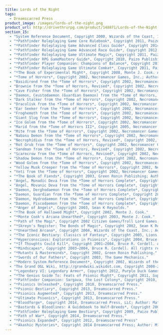 ```yaml
---
title: Lords of the Night
tags:
  - Dreamscarred Press
product_image: /images/lords-of-the-night.png
product_url: http://drivethrurpg.com/product/148871/Lords-of-the-Night
section_15:
  - "System Reference Document, Copyright 2000, Wizards of the Coast, Inc.; Authors Jonathan Tweet, Monte Cook, Skip Williams, based on material by E. Gary Gygax and Dave Arneson."
  - "*Pathfinder Roleplaying Game Core Rulebook*, Copyright 2011, Paizo Publishing, LLC; Author: Jason Bulmahn, based on material by Jonathan Tweet, Monte Cook, and Skip Williams."
  - "*Pathfinder Roleplaying Game Advanced Class Guide*, Copyright 2014, Paizo Inc.; Authors: Dennis Baker, Ross Byers, Jesse Benner, Savannah Broadway, Jason Bulmahn. Jim Groves, Tim Hitchcock, Tracey Hurley, Jonathan H. Keith, Will McCardell, Dale C. McCoy, Jr., Tom Phillips, Stephen Radney-MacFarland, Thomas M. Reid, Sean K Reynolds, Tork Shaw, Owen K.C. Stephens, and Russ Taylor."
  - "*Pathfinder Roleplaying Game Advanced Race Guide*, Copyright 2012, Paizo Publishing, LLC; Authors: Dennis Baker, Jesse Benner, Benjamin Bruck, Jason Bulmahn, Adam Daigle, Jim Groves, Tim Hitchcock, Hal MacLean, Jason Nelson, Stephen Radney-MacFarland, Owen K.C. Stephens, Todd Stewart, and Russ Taylor."
  - "*Pathfinder Roleplaying Game Ultimate Magic*, Copyright 2011, Paizo Publishing, LLC; Authors: Jason Bulmahn, Tim Hitchcock, Colin McComb, Rob McCreary, Jason Nelson, Stephen Radney-MacFarland, Sean K Reynolds, Owen K.C. Stephens, and Russ Taylor."
  - "*Pathfinder RPG GameMastery Guide*, Copyright 2010, Paizo Publishing, LLC; Author: Cam Banks, Wolfgang Baur, Jason Bulmahn, Jim Butler, Eric Cagle, Graeme Davis, Adam Daigle, Joshua J. Frost, James Jacobs, Kenneth Hite, Steven Kenson, Robin Laws, Tito Leati, Rob McCreary, Hal Maclean, Colin McComb, Jason Nelson, David Noonan, Richard Pett, Rich Redman, Sean K Reynolds, F. Wesley Schneider, Amber Scott, Doug Seacat, Mike Selinker, Lisa Stevens, James L. Sutter, Russ Taylor, Penny Williams, Skip Williams, Teeuwynn Woodruff."
  - "*Pathfinder Player Companion: Champions of Balance*, Copyright 2014, Paizo Publishing, LLC; Authors: Matt Goodall, Ron Lundeen, Philip Minchin, Patrick Renie, Jason Ridler, and David Schwartz"
  - "*Pathfinder Roleplaying Game Ultimate Combat*, Copyright 2011, Paizo Publishing, LLC; Authors: Jason Bulmahn, Tim Hitchcock, Colin McComb, Rob McCreary, Jason Nelson, Stephen Radney-MacFarland, Sean K Reynolds, Owen K.C. Stephens, and Russ Taylor."
  - "*The Book of Experimental Might*, Copyright 2008, Monte J. Cook. All rights reserved."
  - "*Tome of Horrors*, Copyright 2002, Necromancer Games, Inc.; Authors: Scott Greene, with Clark Peterson, Erica Balsley, Kevin Baase, Casey Christofferson, Lance Hawvermale, Travis Hawvermale, Patrick Lawinger, and Bill Webb; Based on original content from TSR."
  - "Basidirond from the *Tome of Horrors*, Copyright 2002, Necromancer Games, Inc.; Author Scott Greene, based on original material by Gary Gygax."
  - "Brownie from the *Tome of Horrors, Revised*, Copyright 2002, Necromancer Games, Inc.; Author: Scott Greene, based on original material by E. Gary Gygax."
  - "Cave Fisher from the *Tome of Horrors*, Copyright 2002, Necromancer Games, Inc.; Author Scott Greene, based on original material by Lawrence Schick."
  - "Daemon, Ceustodaemon (Guardian Daemon) from the *Tome of Horrors, Revised*, Copyright 2002, Necromancer Games, Inc.; Author: Scott Greene, based on original material by E. Gary Gygax. Dark Creeper from the Tome of Horrors, Copyright 2002, Necromancer Games, Inc.; Author Scott Greene, based on original material by Rik Shepard."
  - "Dark Stalker from the *Tome of Horrors*, Copyright 2002, Necromancer Games, Inc.; Author Scott Greene, based on original material by Simon Muth."
  - "Dracolisk from the *Tome of Horrors*, Copyright 2002, Necromancer Games, Inc.; Author Scott Greene, based on original material by Gary Gygax."
  - "Ear Seeker from the *Tome of Horrors*, Copyright 2002, Necromancer Games, Inc.; Author Scott Greene and Erica Balsley, based on original material by Gary Gygax."
  - "Froghemoth from the *Tome of Horrors*, Copyright 2002, Necromancer Games, Inc.; Author: Scott Greene, based on original material by E. Gary Gygax."
  - "Giant Slug from the *Tome of Horrors*, Copyright 2002, Necromancer Games, Inc.; Author Scott Greene, based on original material by Gary Gygax."
  - "Ice Golem from the *Tome of Horrors*, Copyright 2002, Necromancer Games, Inc.; Author: Scott Greene. Iron Cobra from the Tome of Horrors. Copyright 2002, Necromancer Games, Inc.; Author: Scott Greene, based on original material by Philip Masters."
  - "Marid from the *Tome of Horrors III*, Copyright 2005, Necromancer Games, Inc.; Author: Scott Greene. Mihstu from the *Tome of Horrors, Revised*, Copyright 2002, Necromancer Games, Inc.; Author: Scott Greene, based on original material by E. Gary Gygax."
  - "Mite from the *Tome of Horrors*, Copyright 2002, Necromancer Games, Inc.; Author Scott Greene, based on original material by Ian Livingstone and Mark Barnes."
  - "Nabasu Demon from the *Tome of Horrors*, Copyright 2002, Necromancer Games, Inc.; Author: Scott Greene, based on original material by E. Gary Gygax."
  - "Necrophidius from the *Tome of Horrors, Revised*, Copyright 2002, Necromancer Games, Inc.; Author: Scott Greene, based on original material by Simon Tillbrook."
  - "Rot Grub from the *Tome of Horrors*, Copyright 2002, Necromancer Games, Inc.; Author Scott Greene and Clark Peterson, based on original material by Gary Gygax."
  - "Sandman from the *Tome of Horrors, Revised*, Copyright 2002, Necromancer Games, Inc.; Author: Scott Greene, based on original material by Roger Musson."
  - "Scarecrow from the *Tome of Horrors, Revised*, Copyright 2002, Necromancer Games, Inc.; Author: Scott Greene, based on original material by Roger Musson."
  - "Shadow Demon from the *Tome of Horrors*, Copyright 2002, Necromancer Games, Inc.; Author: Scott Greene, based on original material by Neville White."
  - "Wood Golem from the *Tome of Horrors*, Copyright 2002, Necromancer Games, Inc.; Authors: Scott Greene and Patrick Lawinger."
  - "Yellow Musk Creeper from the *Tome of Horrors*, Copyright 2002, Necromancer Games, Inc.; Author Scott Greene, based on original material by Albie Fiore."
  - "Yeti from the *Tome of Horrors*, Copyright 2002, Necromancer Games, Inc.; Author Scott Greene, based on original material by Gary Gygax."
  - "*The Book of Fiends*, Copyright 2003, Green Ronin Publishing; Authors: Aaron Loeb, Erik Mona, Chris Pramas, and Robert J. Schwalb."
  - "Angel, Monadic Deva from the *Tome of Horrors Complete*, Copyright 2011, Necromancer Games, Inc., published and distributed by Frog God Games; Author: Scott Greene, based on original material by Gary Gygax."
  - "Angel, Movanic Deva from the *Tome of Horrors Complete*, Copyright 2011, Necromancer Games, Inc., published and distributed by Frog God Games; Author: Scott Greene, based on original material by Gary Gygax."
  - "Daemon, Derghodaemon from the *Tome of Horrors Complete*, Copyright 2011, Necromancer Games, Inc., published and distributed by Frog God Games; Author: Scott Greene, based on original material by Gary Gygax."
  - "Daemon, Guardian from the *Tome of Horrors Complete*, Copyright 2011, Necromancer Games, Inc., published and distributed by Frog God Games; Author: Scott Greene, based on original material by Ian McDowall."
  - "Daemon, Hydrodaemon from the *Tome of Horrors Complete*, Copyright 2011, Necromancer Games, Inc., published and distributed by Frog God Games; Author: Scott Greene, based on original material by Gary Gygax."
  - "Daemon, Piscodaemon from the *Tome of Horrors Complete*, Copyright 2011, Necromancer Games, Inc., published and distributed by Frog God Games; Author: Scott Greene, based on original material by Gary Gygax."
  - "*Anger of Angels*, Copyright 2003, Sean K Reynolds."
  - "*The Book of Hallowed Might*, Copyright 2002, Monte J. Cook."
  - "*Monte Cook's Arcana Unearthed*, Copyright 2003, Monte J. Cook."
  - "*Path of the Magi*, Copyright 2002 Citizen Games/Troll Lord Games; Authors: Mike McArtor, W. Jason Peck, Jeff Quick, and Sean K Reynolds."
  - "*Skreyn's Register: The Bonds of Magic*, Copyright 2002, Sean K Reynolds."
  - "*Unearthed Arcana*, Copyright 2004, Wizards of the Coast, Inc.; Authors Andy Collins, Jesse Decker, David Noonan, Rich Redman"
  - "*The Iconic Bestiary: Classics of Fantasy*, Copyright 2005, Lions Den Press; Author Ari Marmell"
  - "*Hyperconscious: Explorations in Psionics*, Copyright 2004, Bruce R Cordell. All rights reserved."
  - "*If Thoughts Could Kill*, Copyright 2001–2004, Bruce R. Cordell. All rights reserved."
  - "*Mindscapes*, Copyright 2003–2004, Bruce R. Cordell. All rights reserved."
  - "*Mutants & Masterminds*, Copyright 2002, Green Ronin Publishing."
  - "*Swords of Our Fathers*, Copyright 2003, The Game Mechanics."
  - "*Modern System Reference Document*, Copyright 2002, Wizards of the Coast, Inc.; Authors Bill Slavicsek, Jeff Grubb, Rich Redman, Charles Ryan, based on material by Jonathan Tweet, Monte Cook, Skip Williams, Richard Baker,Peter Adkison, Bruce R. Cordell, John Tynes, Andy Collins, and JD Wiker"
  - "The Grand OGL Wiki, http://grandwiki.wikidot.com, Copyright 2008-2011 Purple Duck Games; Authors: Mark Gedak, Alex Schroeder, Joel Arellano, George Fields, Yair Rezek, Mike Whalen, Shane O'Connor, Mike Rickard, John Whamond, Bill Browne, Eric Williamson, Slatz Grubnik, Charles R. Wenzler Jr, John Fraser, Jonathon Thompson, Thomas Boxall."
  - "*Legendary VI: Legendary Armor*, Copyright 2012, Purple Duck Games; Author: Marc Radle."
  - "*The Genius Guide To: Feats of Psionic Might*, Copyright 2011, Super Genius Games. Author: Owen K.C. Stephens"
  - "*Pathfinder Companion: Sargava, the Lost Colony*, Copyright 2010, Paizo Publishing, LLC; Author: JD Wiker."
  - "*Psionics Unleashed*, Copyright 2010, Dreamscarred Press."
  - "*Psionic Bestiary*, Copyright 2013, Dreamscarred Press."
  - "*Psionics Augmented*, Copyright 2013, Dreamscarred Press."
  - "*Ultimate Psionics*, Copyright 2013, Dreamscarred Press."
  - "*Bloodforge*, Copyright 2014, Dreamscarred Press, LLC; Author: Matthew Ryan Medeiros, Jade Ripley, based on material by Owen K.C. Stephens."
  - "*Bastards & Bloodlines: A Guidebook to Half-Breeds*, Copyright 2003, Green Ronin Publishing; Author: Owen K.C. Stephens"
  - "*Pathfinder Roleplaying Game Bestiary*, Copyright 2009, Paizo Publishing, LLC; Author: Jason Bulmahn, based on material by Jonathan Tweet, Monte Cook, and Skip Williams."
  - "*Path of War*, Copyright 2014, Dreamscarred Press."
  - "*Psionics Expanded*, Copyright 2012, Dreamscarred Press"
  - "*Akashic Mysteries*, Copyright 2014 Dreamscarred Press; Author: Michael Sayre"
---
```


